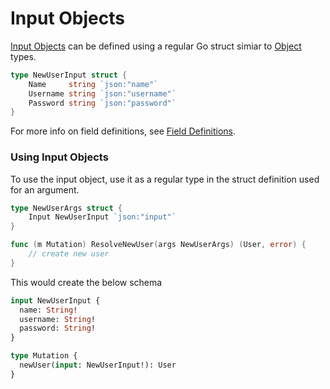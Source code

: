 # Input Objects

[Input Objects](https://graphql.org/learn/schema/#input-types) can be defined using a regular Go struct simiar to [Object](./object) types.

```go
type NewUserInput struct {
	Name     string `json:"name"`
	Username string `json:"username"`
	Password string `json:"password"`
}
```

For more info on field definitions, see [Field Definitions](./field-definitions).

### Using Input Objects

To use the input object, use it as a regular type in the struct definition used for an argument.

```go
type NewUserArgs struct {
	Input NewUserInput `json:"input"`
}

func (m Mutation) ResolveNewUser(args NewUserArgs) (User, error) {
	// create new user
}
```

This would create the below schema

```graphql
input NewUserInput {
  name: String!
  username: String!
  password: String!
}

type Mutation {
  newUser(input: NewUserInput!): User
}
```
